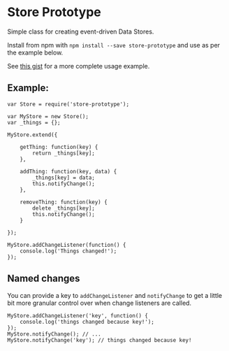 Store Prototype
===============

Simple class for creating event-driven Data Stores.

Install from npm with `npm install --save store-prototype` and use as per the example below.

See [this gist](https://gist.github.com/JedWatson/18eb2582f5d957053a1d) for a more complete usage example.

## Example:

```
var Store = require('store-prototype');

var MyStore = new Store();
var _things = {};

MyStore.extend({

	getThing: function(key) {
		return _things[key];
	},

	addThing: function(key, data) {
		_things[key] = data;
		this.notifyChange();
	},

	removeThing: function(key) {
		delete _things[key];
		this.notifyChange();
	}

});

MyStore.addChangeListener(function() {
	console.log('Things changed!');
});

```

## Named changes

You can provide a key to `addChangeListener` and `notifyChange` to get a little bit more granular control over when change listeners are called.

```
MyStore.addChangeListener('key', function() {
	console.log('things changed because key!');
});
MyStore.notifyChange(); // ...
MyStore.notifyChange('key'); // things changed because key!
```
